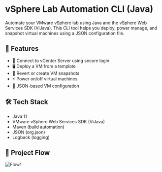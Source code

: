 # vSphere Lab Automation CLI (Java)
Automate your VMware vSphere lab using Java and the vSphere Web Services SDK (ViJava). This CLI tool helps you deploy, power manage, and snapshot virtual machines using a JSON configuration file.

## 🚀 Features

- 🔧 Connect to vCenter Server using secure login
- 🖥️ Deploy a VM from a template
- 🔁 Revert or create VM snapshots
- ⚡ Power on/off virtual machines
- 📄 JSON-based VM configuration


## 🛠 Tech Stack

- Java 11
- VMware vSphere Web Services SDK (ViJava)
- Maven (build automation)
- JSON (org.json)
- Logback (logging)

## 📁 Project Flow

![Flow1](https://github.com/user-attachments/assets/d46bcf46-2dfb-4789-8bf4-43ad2fc0d7d3)





